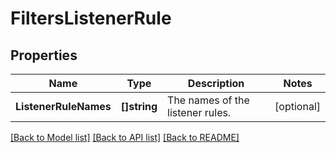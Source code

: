 # FiltersListenerRule

## Properties

Name | Type | Description | Notes
------------ | ------------- | ------------- | -------------
**ListenerRuleNames** | **[]string** | The names of the listener rules. | [optional] 

[[Back to Model list]](../README.md#documentation-for-models) [[Back to API list]](../README.md#documentation-for-api-endpoints) [[Back to README]](../README.md)


